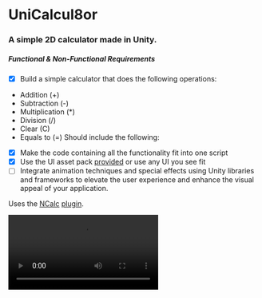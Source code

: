 # UniCalcul8or
### A simple 2D calculator made in Unity.

##### Functional & Non-Functional Requirements
- [x] Build a simple calculator that does the following operations:
 - Addition (+)
 - Subtraction (-)
 - Multiplication (*)
 - Division (/)
 - Clear (C)
 - Equals to (=)
Should include the following:
- [x] Make the code containing all the functionality fit into one script
- [x] Use the UI asset pack [provided](https://www.google.com/url?q=https://assetstore.unity.com/packages/2d/gui/extra-clean-ui-138812%23content&sa=D&source=editors&ust=1673278065913742&usg=AOvVaw0-CwN7tKEh0JiN31-UQ8dz) or use any UI you see fit
- [ ] Integrate animation techniques and special effects using Unity libraries and frameworks to elevate the user experience and enhance the visual appeal of your application.

Uses the [NCalc](https://github.com/ncalc/ncalc) [plugin](https://forum.unity.com/threads/how-to-read-string-as-math-expression-and-solve-in-unity.731600/#post-4881788).

![Video](https://github.com/Detective-Khalifah/UniCalcul8or/blob/main/calculator_movie_001.mp4)
